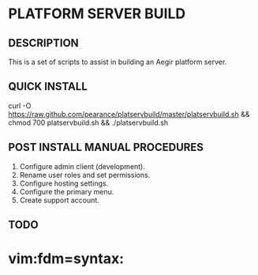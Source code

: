 # PLATFORM SERVER BUILD

## DESCRIPTION

This is a set of scripts to assist in building an Aegir platform server.

## QUICK INSTALL

curl -O https://raw.github.com/pearance/platservbuild/master/platservbuild.sh && chmod 700 platservbuild.sh && ./platservbuild.sh

## POST INSTALL MANUAL PROCEDURES

1. Configure admin client (development).
2. Rename user roles and set permissions.
3. Configure hosting settings.
4. Configure the primary menu.
5. Create support account.


## TODO

# vim:fdm=syntax:
